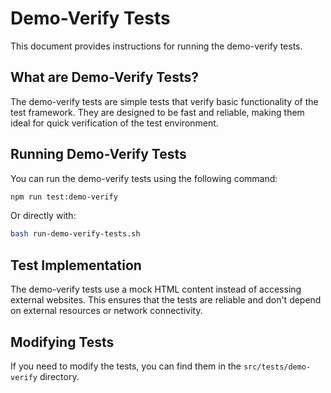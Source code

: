 # Demo-Verify Tests

This document provides instructions for running the demo-verify tests.

## What are Demo-Verify Tests?

The demo-verify tests are simple tests that verify basic functionality of the test framework. They are designed to be fast and reliable, making them ideal for quick verification of the test environment.

## Running Demo-Verify Tests

You can run the demo-verify tests using the following command:

```bash
npm run test:demo-verify
```

Or directly with:

```bash
bash run-demo-verify-tests.sh
```

## Test Implementation

The demo-verify tests use a mock HTML content instead of accessing external websites. This ensures that the tests are reliable and don't depend on external resources or network connectivity.

## Modifying Tests

If you need to modify the tests, you can find them in the `src/tests/demo-verify` directory.